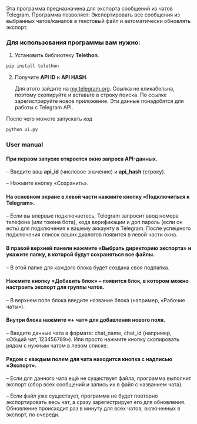 Эта программа предназначена для экспорта сообщений из чатов Telegram. Программа позволяет: Экспортировать все сообщения из выбранных чатов/каналов в текстовый файл и автоматически обновлять экспорт.

### Для использования программы вам нужно:
1. Установить библиотеку **Telethon**.
```python
pip install telethon
```

2. Получите **API ID** и **API HASH**.

    Для этого зайдите на [my.telegram.org](my.telegram.org). Ссылка не кликабельна, поэтому скопируйте и вставьте в строку поиска. По ссылке зарегистрируйте новое приложение. Эти данные понадобятся для работы с Telegram API.

После чего можете запускать код 
```python
python ui.py
```

### **User manual**

#### При первом запуске откроется окно запроса API-данных. 

– Введите ваш **api_id** (числовое значение) и **api_hash** (строку).

– Нажмите кнопку «Сохранить».


#### На основном экране в левой части нажмите кнопку «Подключиться к Telegram».

– Если вы впервые подключаетесь, Telegram запросит ввод номера телефона (или токена бота), кода верификации и доп пароль (если он есть) для подключения к вашему аккаунту в Telegram. После успешного подключения список ваших диалогов появится в левой части окна.


#### В правой верхней панели нажмите «Выбрать директорию экспорта» и укажите папку, в которой будут сохраняться все файлы.

– В этой папке для каждого блока будет создана своя подпапка.


#### Нажмите кнопку «Добавить блок» – появится блок, в котором можно настроить экспорт для группы чатов.

– В верхнем поле блока введите название блока (например, «Рабочие чаты»).


#### Внутри блока нажмите «+ чат» для добавления нового поля.

– Введите данные чата в формате: chat_name, chat_id (например, «Общий чат, 123456789»). Или просто нажмите кнопку скопировать рядом с нужным чатом в левом списке.

#### Рядом с каждым полем для чата находится кнопка с надписью «Экспорт».

– Если для данного чата ещё не существует файла, программа выполнит экспорт (сбор всех сообщений и запись их в файл с названием чата).

– Если файл уже существует, программа не будет повторно экспортировать весь чат, а сразу зарегистрирует его для обновления. Обновление происходит раз в минуту для всех чатов, включенных в экспорт, по очереди. 
